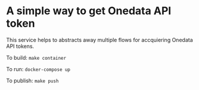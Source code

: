 # A simple way to get Onedata API token

This service helps to abstracts away multiple flows for accquiering Onedata API tokens.

To build: `make container`

To run: `docker-compose up`

To publish: `make push`
